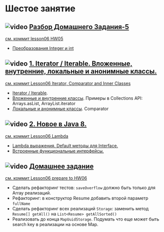 
# Шестое занятие

## ![video](https://cloud.githubusercontent.com/assets/13649199/13672715/06dbc6ce-e6e7-11e5-81a9-04fbddb9e488.png) [Разбор Домашнего Задания-5](https://drive.google.com/open?id=0B_4NpoQW1xfpUFJpRVZvNVVpeDg)
[см. коммит lesson06 HW05](https://github.com/JavaWebinar/basejava/tree/82748583a0454aa3dd2cbf38d83de1cb49fa3ee3)
- <a href="https://habrahabr.ru/post/104231/">Преобразования Integer и int</a>

## ![video](https://cloud.githubusercontent.com/assets/13649199/13672715/06dbc6ce-e6e7-11e5-81a9-04fbddb9e488.png) [1. Iterator / Iterable. Вложенные, внутренние, локальные и анонимные классы.](https://drive.google.com/open?id=0B_4NpoQW1xfpTk5YeTBYbFE4dTg)
[см. коммит Lesson06 Iterator, Comparator and Inner Classes](https://github.com/JavaWebinar/basejava/tree/e7531643b410435c07a998a1428fb9a4de2d30bb/src/ru/javawebinar/basejava)
- <a href="http://www.javenue.info/post/101">Iterator / Iterable</a>.
- <a href="http://easy-code.ru/lesson/java-nested-classes">Вложенные и внутренние классы</a>. Примеры в Collections API: Arrays.asList, ArrayList.iterator
- <a href="http://easy-code.ru/lesson/local-anonymous-nested-classes-java">Локальные и анонимные классы</a>. Comparator

## ![video](https://cloud.githubusercontent.com/assets/13649199/13672715/06dbc6ce-e6e7-11e5-81a9-04fbddb9e488.png) [2. Новое в Java 8.](https://drive.google.com/open?id=0B_4NpoQW1xfpcVJFa2ljeEloTXc)
[см. коммит Lesson06 Lambda](https://github.com/JavaWebinar/basejava/blob/7a80322a4861ccc1e1eacaef2aac078820699667/src/ru/javawebinar/basejava/storage/SortedArrayStorage.java)
- <a href="http://devcolibri.com/4137#t2">Lambda выражения. Default методы для Interface. </a>
- <a href="http://devcolibri.com/4274#t9">Встроенные функциональные интерфейсы.</a>

## ![video](https://cloud.githubusercontent.com/assets/13649199/13672715/06dbc6ce-e6e7-11e5-81a9-04fbddb9e488.png) [Домашнее задание](https://drive.google.com/open?id=0B_4NpoQW1xfpbm9PMXFDN0RuR1k)
[см. коммит Lesson06 prepare to HW06](https://github.com/JavaWebinar/basejava/tree/9cbab019ee274b212d8c52a44c93a887175866bc)

- Сделать рефакторинг тестов: `saveOverflow` должно быть только для Array реализаций.
- Рефакторинг: в конструктор Resume добавить второй параметр `fullName`
- Сделать рефакторинг всех реализаций `Storage`: заменить метод `Resume[] getAll()` на `List<Resume> getAllSorted()`
- Реализовать до конца `MapUuidStorage`. Подумать что еще может быть search key в реализации на основе Map.
